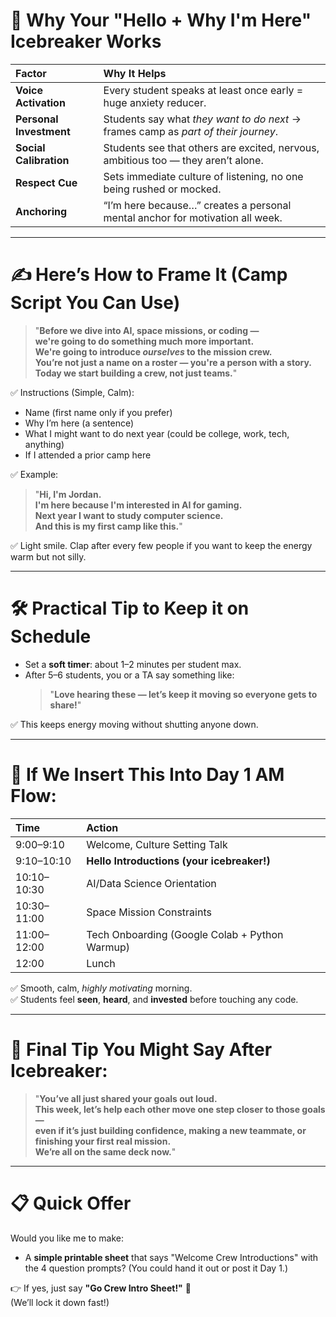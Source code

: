 

# 🧠 Why Your "Hello + Why I'm Here" Icebreaker Works
| Factor | Why It Helps |
|:---|:---|
| **Voice Activation** | Every student speaks at least once early = huge anxiety reducer. |
| **Personal Investment** | Students say what *they want to do next* → frames camp as *part of their journey*. |
| **Social Calibration** | Students see that others are excited, nervous, ambitious too — they aren’t alone. |
| **Respect Cue** | Sets immediate culture of listening, no one being rushed or mocked. |
| **Anchoring** | “I’m here because…” creates a personal mental anchor for motivation all week. |

---

# ✍️ Here’s How to Frame It (Camp Script You Can Use)

> "**Before we dive into AI, space missions, or coding —  
we're going to do something much more important.  
We're going to introduce *ourselves* to the mission crew.  
You’re not just a name on a roster — you're a person with a story.  
Today we start building a crew, not just teams.**"

✅ Instructions (Simple, Calm):
- Name (first name only if you prefer)
- Why I’m here (a sentence)
- What I might want to do next year (could be college, work, tech, anything)
- If I attended a prior camp here

✅ Example:
> "**Hi, I'm Jordan.  
I'm here because I'm interested in AI for gaming.  
Next year I want to study computer science.  
And this is my first camp like this.**"

✅ Light smile. Clap after every few people if you want to keep the energy warm but not silly.

---

# 🛠️ Practical Tip to Keep it on Schedule
- Set a **soft timer**: about 1–2 minutes per student max.
- After 5–6 students, you or a TA say something like:
  > "**Love hearing these — let’s keep it moving so everyone gets to share!**"

✅ This keeps energy moving without shutting anyone down.

---

# 🎯 If We Insert This Into Day 1 AM Flow:

| Time | Action |
|:---|:---|
| 9:00–9:10 | Welcome, Culture Setting Talk |
| 9:10–10:10 | **Hello Introductions (your icebreaker!)** |
| 10:10–10:30 | AI/Data Science Orientation |
| 10:30–11:00 | Space Mission Constraints |
| 11:00–12:00 | Tech Onboarding (Google Colab + Python Warmup) |
| 12:00 | Lunch |

✅ Smooth, calm, *highly motivating* morning.  
✅ Students feel **seen**, **heard**, and **invested** before touching any code.

---

# 🚀 Final Tip You Might Say After Icebreaker:

> "**You’ve all just shared your goals out loud.  
This week, let’s help each other move one step closer to those goals —  
even if it’s just building confidence, making a new teammate, or finishing your first real mission.  
We’re all on the same deck now.**"

---

# 📋 Quick Offer
Would you like me to make:
- A **simple printable sheet** that says "Welcome Crew Introductions" with the 4 question prompts?
(You could hand it out or post it Day 1.)

👉 If yes, just say **"Go Crew Intro Sheet!"** 🚀  
(We’ll lock it down fast!)
